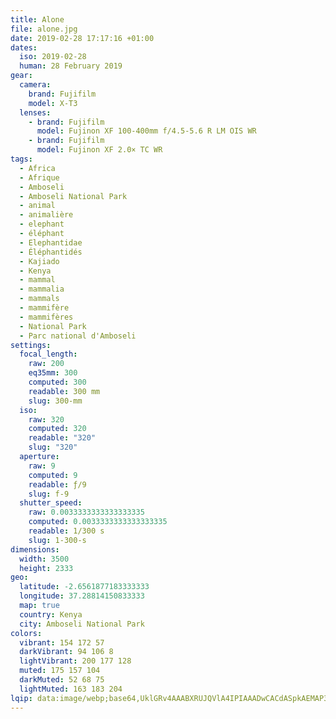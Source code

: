 ```yaml
---
title: Alone
file: alone.jpg
date: 2019-02-28 17:17:16 +01:00
dates:
  iso: 2019-02-28
  human: 28 February 2019
gear:
  camera:
    brand: Fujifilm
    model: X-T3
  lenses:
    - brand: Fujifilm
      model: Fujinon XF 100-400mm f/4.5-5.6 R LM OIS WR
    - brand: Fujifilm
      model: Fujinon XF 2.0× TC WR
tags:
  - Africa
  - Afrique
  - Amboseli
  - Amboseli National Park
  - animal
  - animalière
  - elephant
  - éléphant
  - Elephantidae
  - Éléphantidés
  - Kajiado
  - Kenya
  - mammal
  - mammalia
  - mammals
  - mammifère
  - mammifères
  - National Park
  - Parc national d'Amboseli
settings:
  focal_length:
    raw: 200
    eq35mm: 300
    computed: 300
    readable: 300 mm
    slug: 300-mm
  iso:
    raw: 320
    computed: 320
    readable: "320"
    slug: "320"
  aperture:
    raw: 9
    computed: 9
    readable: ƒ/9
    slug: f-9
  shutter_speed:
    raw: 0.0033333333333333335
    computed: 0.0033333333333333335
    readable: 1/300 s
    slug: 1-300-s
dimensions:
  width: 3500
  height: 2333
geo:
  latitude: -2.6561877183333333
  longitude: 37.28814150833333
  map: true
  country: Kenya
  city: Amboseli National Park
colors:
  vibrant: 154 172 57
  darkVibrant: 94 106 8
  lightVibrant: 200 177 128
  muted: 175 157 104
  darkMuted: 52 68 75
  lightMuted: 163 183 204
lqip: data:image/webp;base64,UklGRv4AAABXRUJQVlA4IPIAAADwCACdASpkAEMAP3G0y120sD+mqFcbs/AuCWMDvr0RCfBmcYVVNARDYkPtPhS99q04DVae66EmvTnZXWC7k+nd7crCqJY6JmfGc+RifcB4AAD+bxVD2SnmH29UcmgaUAQgu7ZZMf9Vp3jEZiFBbIa6/WUr4RCItxe/VzgjMmnGWQ1OzFwruik3xlJ38Ksinv3dtI9iIm/G34T8982VW/jQLw1V5W4ugAk5AC4m/sMa/vL+yaPF0RGR92pDoGrXtz52n0xemQ7IanujcNy7BOBmvGWoeGIM+0oqCSBO44zEBm5S4NBAVq6Ua1QMk57KlOOAAA==
---
```



